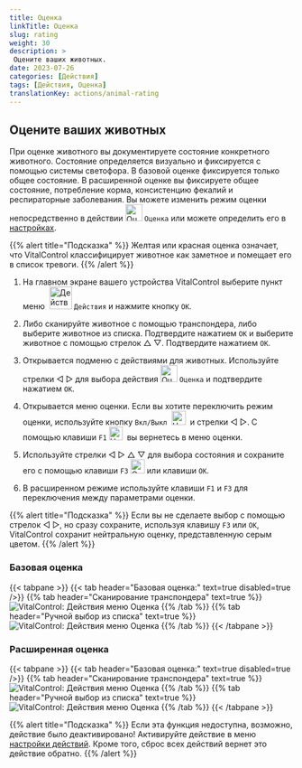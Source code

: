 ```yaml
---
title: Оценка
linkTitle: Оценка
slug: rating
weight: 30
description: >
 Оцените ваших животных.
date: 2023-07-26
categories: [Действия]
tags: [Действия, Оценка]
translationKey: actions/animal-rating
---
```


## Оцените ваших животных

При оценке животного вы документируете состояние конкретного животного. Состояние определяется визуально и фиксируется с помощью системы светофора. В базовой оценке фиксируется только общее состояние. В расширенной оценке вы фиксируете общее состояние, потребление корма, консистенцию фекалий и респираторные заболевания. Вы можете изменить режим оценки непосредственно в действии <img src="/icons/actions/rating.svg" width="30" align="bottom" alt="Оценка" /> `Оценка` или можете определить его в [настройках](../../settings/data-acquisition/#mode-of-animal-rating).

{{% alert title="Подсказка" %}}
Желтая или красная оценка означает, что VitalControl классифицирует животное как заметное и помещает его в список тревоги.
{{% /alert %}}

1. На главном экране вашего устройства VitalControl выберите пункт меню &nbsp;<img src="/icons/actions.svg" width="40" align="bottom" alt="Действия" /> `Действия` и нажмите кнопку `OK`.

2. Либо сканируйте животное с помощью транспондера, либо выберите животное из списка. Подтвердите нажатием `OK` и выберите животное с помощью стрелок △ ▽. Подтвердите нажатием `OK`.

3. Открывается подменю с действиями для животных. Используйте стрелки ◁ ▷ для выбора действия <img src="/icons/actions/rating.svg" width="30" align="bottom" alt="Оценка" /> `Оценка` и подтвердите нажатием `OK`.

4. Открывается меню оценки. Если вы хотите переключить режим оценки, используйте кнопку `Вкл/Выкл` &nbsp;<img src="/icons/gear.svg" width="25" align="bottom" alt="Цепочка действий" />&nbsp; и стрелки ◁ ▷. С помощью клавиши `F1` <img src="/icons/footer/exit.svg" width="24" align="bottom" alt="Назад" />&nbsp; вы вернетесь в меню оценки.

5. Используйте стрелки ◁ ▷ △ ▽ для выбора состояния и сохраните его с помощью клавиши `F3` <img src="/icons/footer/save.svg" width="25" align="bottom" alt="Сохранить" /> или клавиши `OK`.

6. В расширенном режиме используйте клавиши `F1` и `F3` для переключения между параметрами оценки.

{{% alert title="Подсказка" %}}
Если вы не сделаете выбор с помощью стрелок ◁ ▷, но сразу сохраните, используя клавишу `F3` или `OK`, VitalControl сохранит нейтральную оценку, представленную серым цветом.
{{% /alert %}}

### Базовая оценка

{{< tabpane >}}
{{< tab header="Базовая оценка:" text=true disabled=true />}}
{{% tab header="Сканирование транспондера" text=true %}}
![VitalControl: Действия меню Оценка](../images/basicrating-scan.png "Базовая оценка")
{{% /tab %}}
{{% tab header="Ручной выбор из списка" text=true %}}
![VitalControl: Действия меню Оценка](../images/basicrating.png "Базовая оценка")
{{% /tab %}}
{{< /tabpane >}}

### Расширенная оценка

{{< tabpane >}}
{{< tab header="Базовая оценка:" text=true disabled=true />}}
{{% tab header="Сканирование транспондера" text=true %}}
![VitalControl: Действия меню Оценка](../images/extendedrating-scan.png "Расширенная оценка")
{{% /tab %}}
{{% tab header="Ручной выбор из списка" text=true %}}
![VitalControl: Действия меню Оценка](../images/extendedrating.png "Расширенная оценка")
{{% /tab %}}
{{< /tabpane >}}

{{% alert title="Подсказка" %}}
Если эта функция недоступна, возможно, действие было деактивировано! Активируйте действие в меню [настройки действий](../settings/). Кроме того, сброс всех действий вернет это действие обратно.
{{% /alert %}}
